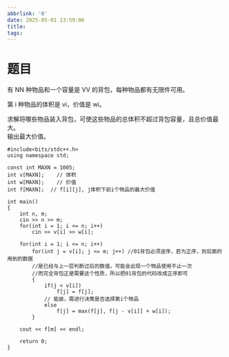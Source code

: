 ```yaml
---
abbrlink: '0'
date: 2025-05-01 13:59:06
title:
tags:
---
```


# 题目
有 NN 种物品和一个容量是 VV 的背包，每种物品都有无限件可用。

第 i 种物品的体积是 vi，价值是 wi。

求解将哪些物品装入背包，可使这些物品的总体积不超过背包容量，且总价值最大。  
输出最大价值。
~~~
#include<bits/stdc++.h>
using namespace std;

const int MAXN = 1005;
int v[MAXN];    // 体积
int w[MAXN];    // 价值 
int f[MAXN];  // f[i][j], j体积下前i个物品的最大价值 

int main() 
{
    int n, m;   
    cin >> n >> m;
    for(int i = 1; i <= n; i++) 
        cin >> v[i] >> w[i];

    for(int i = 1; i <= n; i++) 
        for(int j = v[i]; j <= m; j++) //01背包必须逆序，若为正序，则后面的用到的数据
        //是已经与上一层判断过后的数值，可能会出现一个物品使用不止一次
        //而完全背包正是需要这个性质，所以把01背包的代码改成正序即可
        {
            if(j < v[i]) 
                f[j] = f[j];
            // 能装，需进行决策是否选择第i个物品
            else    
                f[j] = max(f[j], f[j - v[i]] + w[i]);
        }           

    cout << f[m] << endl;

    return 0;
}
~~~


